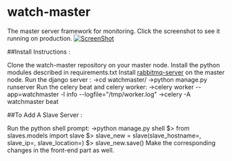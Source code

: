 # watch-master
The master server framework for monitoring. Click the screenshot to see it running on production.
[![ScreenShot](http://i.imgur.com/YTobPJA.png?1)](https://www.youtube.com/watch?v=uIJ7gNlhsYU)

##Install Instructions : 

Clone the watch-master repository on your master node.
Install the python modules described in requirements.txt
Install [rabbitmq-server](https://www.rabbitmq.com/download.html) on the master node.
Run the django server : 
->cd watchmaster/
->python manage.py runserver
Run the celery beat and celery worker:
->celery worker --app=watchmaster -l info --logfile="/tmp/worker.log" 
->celery -A watchmaster beat


##To Add A Slave Server : 

Run the python shell prompt:
->python manage.py shell
$> from slaves.models import slave
$> slave_new = slave(slave_hostname=<hostname>, slave_ip=<ip>, slave_location=<location>)
$> slave_new.save()
Make the corresponding changes in the front-end part as well. 

